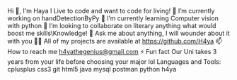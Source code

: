 Hi 👋, I'm Haya
I Live to code and want to code for living!
🔭 I’m currently working on handDetectionByPy
🌱 I’m currently learning Computer vision with python
🤝 I’m looking to collaborate on literary anything what would boost me skills\Knowledge!
💬 Ask me about anything, I will wounder about it with you
👨‍💻 All of my projects are available at https://github.com/H4ya
📫 How to reach me h4yathegenius@gmail.com
⚡ Fun fact Our Uni takes 3 years from your life before choosing your major lol
Languages and Tools:
cplusplus
css3
git
html5
java
mysql
postman
python
h4ya
